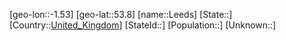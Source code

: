﻿---
location: [53.8,-1.53]
type: City
tags:
- geo/City


SpocWebEntityId: 31906
isDeleted: false
confidential: public

---
[geo-lon::-1.53]
[geo-lat::53.8]
[name::Leeds]
[State::]
[Country::[United_Kingdom](geo/Continent/Europe/United_Kingdom.md)]
[StateId::]
[Population::]
[Unknown::]

